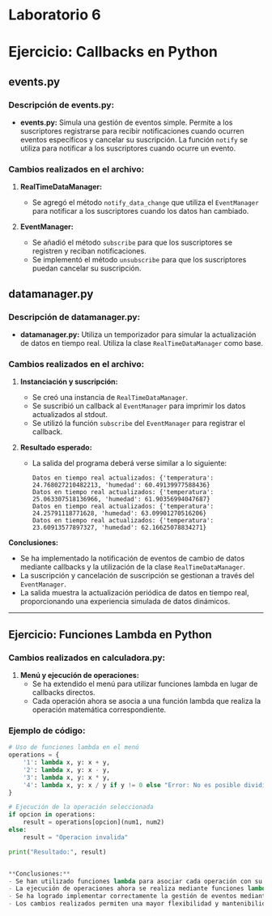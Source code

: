 # Laboratorio 6

# Ejercicio: Callbacks en Python

## events.py

### Descripción de events.py:

- **events.py:** Simula una gestión de eventos simple. Permite a los suscriptores registrarse para recibir notificaciones cuando ocurren eventos específicos y cancelar su suscripción. La función `notify` se utiliza para notificar a los suscriptores cuando ocurre un evento.

### Cambios realizados en el archivo:

1. **RealTimeDataManager:**
   - Se agregó el método `notify_data_change` que utiliza el `EventManager` para notificar a los suscriptores cuando los datos han cambiado.

2. **EventManager:**
   - Se añadió el método `subscribe` para que los suscriptores se registren y reciban notificaciones.
   - Se implementó el método `unsubscribe` para que los suscriptores puedan cancelar su suscripción.

## datamanager.py

### Descripción de  datamanager.py:

- **datamanager.py:** Utiliza un temporizador para simular la actualización de datos en tiempo real. Utiliza la clase `RealTimeDataManager` como base.

### Cambios realizados en el archivo:

1. **Instanciación y suscripción:**
   - Se creó una instancia de `RealTimeDataManager`.
   - Se suscribió un callback al `EventManager` para imprimir los datos actualizados al stdout.
   - Se utilizó la función `subscribe` del `EventManager` para registrar el callback.

2. **Resultado esperado:**
   - La salida del programa deberá verse similar a lo siguiente:

     ```
     Datos en tiempo real actualizados: {'temperatura': 24.768027210482213, 'humedad': 60.49139977588436}
     Datos en tiempo real actualizados: {'temperatura': 25.063307518136966, 'humedad': 61.90356994047687}
     Datos en tiempo real actualizados: {'temperatura': 24.25791118771628, 'humedad': 63.09901270516206}
     Datos en tiempo real actualizados: {'temperatura': 23.60913577897327, 'humedad': 62.16625078834271}
     ```

**Conclusiones:**
- Se ha implementado la notificación de eventos de cambio de datos mediante callbacks y la utilización de la clase `RealTimeDataManager`.
- La suscripción y cancelación de suscripción se gestionan a través del `EventManager`.
- La salida muestra la actualización periódica de datos en tiempo real, proporcionando una experiencia simulada de datos dinámicos.

---

## Ejercicio: Funciones Lambda en Python

### Cambios realizados en calculadora.py:

1. **Menú y ejecución de operaciones:**
   - Se ha extendido el menú para utilizar funciones lambda en lugar de callbacks directos.
   - Cada operación ahora se asocia a una función lambda que realiza la operación matemática correspondiente.

### Ejemplo de código:

```python
# Uso de funciones lambda en el menú
operations = {
    '1': lambda x, y: x + y,
    '2': lambda x, y: x - y,
    '3': lambda x, y: x * y,
    '4': lambda x, y: x / y if y != 0 else "Error: No es posible dividir por cero."
}

# Ejecución de la operación seleccionada
if opcion in operations:
    result = operations[opcion](num1, num2)
else:
    result = "Operacion invalida"

print("Resultado:", result)


**Conclusiones:**
- Se han utilizado funciones lambda para asociar cada operación con su función matemática correspondiente.
- La ejecución de operaciones ahora se realiza mediante funciones lambda, proporcionando una mayor concisión y claridad en el código
- Se ha logrado implementar correctamente la gestión de eventos mediante callbacks y la utilización de funciones lambda para operaciones matemáticas.
- Los cambios realizados permiten una mayor flexibilidad y mantenibilidad del código, facilitando la extensión y comprensión de las funcionalidades implementadas.
